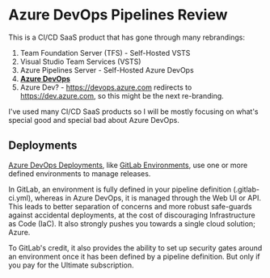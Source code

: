 # Azure DevOps Pipelines Review

This is a CI/CD SaaS product that has gone through many rebrandings:  
1. Team Foundation Server (TFS) - Self-Hosted VSTS
1. Visual Studio Team Services (VSTS)
1. Azure Pipelines Server - Self-Hosted Azure DevOps
1. **[Azure DevOps](https://devops.azure.com)**
1. Azure Dev? - https://devops.azure.com redirects to https://dev.azure.com, so this might be the next re-branding.

I've used many CI/CD SaaS products so I will be mostly focusing on what's special good and special bad about Azure DevOps.

## Deployments

[Azure DevOps Deployments](https://docs.microsoft.com/en-us/azure/devops/pipelines/process/deployment-jobs?view=azure-devops), like [GitLab Environments](https://docs.gitlab.com/ee/ci/environments/), use one or more defined environments to manage releases.

In GitLab, an environment is fully defined in your pipeline definition (.gitlab-ci.yml), whereas in Azure DevOps, it is managed through the Web UI or API. This leads to better separation of concerns and more robust safe-guards against accidental deployments, at the cost of discouraging Infrastructure as Code (IaC). It also strongly pushes you towards a single cloud solution; Azure.

To GitLab's credit, it also provides the ability to set up security gates around an environment once it has been defined by a pipeline definition. But only if you pay for the Ultimate subscription.